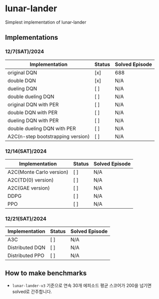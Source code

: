 # lunar-lander

Simplest implementation of lunar-lander

## Implementations

### 12/7(SAT)/2024

| Implementation                   | Status | Solved Episode |
|----------------------------------|--------|----------------|
| original DQN                     | [x]    | 688            |
| double DQN                       | [x]    | N/A            |
| dueling DQN                      | [ ]    | N/A            |
| double dueling DQN               | [ ]    | N/A            |
| original DQN with PER            | [ ]    | N/A            |
| double DQN with PER              | [ ]    | N/A            |
| dueling DQN with PER             | [ ]    | N/A            |
| double dueling DQN with PER      | [ ]    | N/A            |
| A2C(n-step bootstrapping version)| [ ]    | N/A            |

### 12/14(SAT)/2024

| Implementation                  | Status | Solved Episode |
|---------------------------------|--------|----------------|
| A2C(Monte Carlo version)        | [ ]    | N/A            |
| A2C(TD(0) version)              | [ ]    | N/A            |
| A2C(GAE version)                | [ ]    | N/A            |
| DDPG                            | [ ]    | N/A            |
| PPO                             | [ ]    | N/A            |

### 12/21(SAT)/2024

| Implementation                  | Status | Solved Episode |
|---------------------------------|--------|----------------|
| A3C                             | [ ]    | N/A            |
| Distributed DQN                 | [ ]    | N/A            |
| Distributed PPO                 | [ ]    | N/A            |

## How to make benchmarks

- `lunar-lander-v3` 기준으로 연속 30개 에피소드 평균 스코어가 200을 넘기면 solved로 간주합니다.